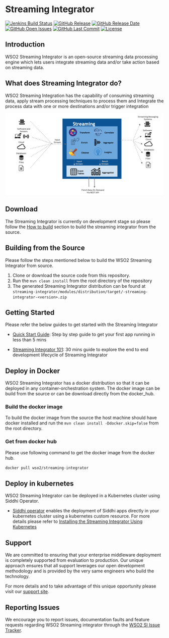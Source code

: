 <!--
  ~  Copyright (c) 2017, WSO2 Inc. (http://wso2.com) All Rights Reserved.
  ~
  ~  WSO2 Inc. licenses this file to you under the Apache License,
  ~  Version 2.0 (the "License"); you may not use this file except
  ~  in compliance with the License.
  ~  You may obtain a copy of the License at
  ~
  ~    http://www.apache.org/licenses/LICENSE-2.0
  ~
  ~  Unless required by applicable law or agreed to in writing,
  ~  software distributed under the License is distributed on an
  ~  "AS IS" BASIS, WITHOUT WARRANTIES OR CONDITIONS OF ANY
  ~  KIND, either express or implied.  See the License for the
  ~  specific language governing permissions and limitations
  ~  under the License.
  -->
  
# Streaming Integrator

[![Jenkins Build Status](https://wso2.org/jenkins/view/wso2-dependencies/job/products/job/streaming-integrator/badge/icon)](https://wso2.org/jenkins/view/wso2-dependencies/job/products/job/streaming-integrator/)
  [![GitHub Release](https://img.shields.io/github/release/wso2/streaming-integrator.svg)](https://github.com/wso2/streaming-integrator/releases/)
  [![GitHub Release Date](https://img.shields.io/github/release-date/wso2/streaming-integrator.svg)](https://github.com/wso2/streaming-integrator/releases)
  [![GitHub Open Issues](https://img.shields.io/github/issues-raw/wso2/streaming-integrator.svg)](https://github.com/wso2/streaming-integrator/commits/master)
  [![GitHub Last Commit](https://img.shields.io/github/last-commit/wso2/streaming-integrator.svg)](https://github.com/wso2/streaming-integrator/commits/master)
  [![License](https://img.shields.io/badge/License-Apache%202.0-blue.svg)](https://opensource.org/licenses/Apache-2.0)

## Introduction

WSO2 Streaming Integrator is an open-source streaming data processing engine which lets users integrate streaming data and/or take action based on streaming data.

## What does Streaming Integrator do?

WSO2 Streaming Integration has the capability of consuming streaming data, apply stream processing techniques to process them and Integrate the process data with one or more destinations and/or trigger integration

![Streaming Integrator/ Workflow](docs/images/streaming-integrator.png)

## Download

The Streaming Integrator is currently on development stage so please follow the [How to build]() section to build the streaming integrator from the source.
<!-- Please download the latest WSO2 Streaming Integrator release from [here]()  -->

## Building from the Source

Please follow the steps mentioned below to build the WSO2 Streaming Integrator from source.

1. Clone or download the source code from this repository.
2. Run the `mvn clean install` from the root directory of the repository
3. The generated Streaming Integrator distribution can be found at `streaming-integrator/modules/distribution/target/-streaming-integrator-<version>.zip`

## Getting Started

Please refer the below guides to get started with the Streaming Integrator

* [Quick Start Guide](): Step by step guide to get your first app running in less than 5 mins

* [Streaming Integrator 101](): 30 mins guide to explore the end to end development lifecycle of Streaming Integrator

## Deploy in Docker

WSO2 Streaming Integrator has a docker distribution so that it can be deployed in any container-orchestration system.
The docker image can be build from the source or can be download directly from the docker_hub.

### Build the docker image

To build the docker image from the source the host machine should have docker installed and run the `mvn clean install -Ddocker.skip=false` from the root directory.

### Get from docker hub

Please use following command to get the docker image from the docker hub.

```bash
docker pull wso2/streaming-integrator
```

## Deploy in kubernetes

WSO2 Streaming Integrator can be deployed in a Kubernetes cluster using Siddhi Operator. 
* [Siddhi operator](https://github.com/siddhi-io/siddhi-operator) enables the deployment of Siddhi apps directly in your kubernetes cluster using a kubernetes custom resource.
For more details please refer to [Installing the Streaming Integrator Using Kubernetes](https://docs.wso2.com/display/INSTALL/Installing+Enterprise+Integrator+Using+Kubernetes)

## Support

We are committed to ensuring that your enterprise middleware deployment is completely supported from evaluation to production. Our unique approach ensures that all support leverages our open development methodology and is provided by the very same engineers who build the technology.

For more details and to take advantage of this unique opportunity please visit our [support site](http://wso2.com/support).


## Reporting Issues

We encourage you to report issues, documentation faults and feature requests regarding WSO2 Streaming integrator through the [WSO2 SI Issue Tracker](https://github.com/wso2/streaming-integrator/issues).

